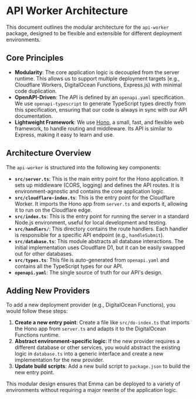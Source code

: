 # API Worker Architecture

This document outlines the modular architecture for the `api-worker` package, designed to be flexible and extensible for different deployment environments.

## Core Principles

- **Modularity**: The core application logic is decoupled from the server runtime. This allows us to support multiple deployment targets (e.g., Cloudflare Workers, DigitalOcean Functions, Express.js) with minimal code duplication.
- **OpenAPI-Driven**: The API is defined by an `openapi.yaml` specification. We use `openapi-typescript` to generate TypeScript types directly from this specification, ensuring that our code is always in sync with our API documentation.
- **Lightweight Framework**: We use [Hono](https://hono.dev/), a small, fast, and flexible web framework, to handle routing and middleware. Its API is similar to Express, making it easy to learn and use.

## Architecture Overview

The `api-worker` is structured into the following key components:

- **`src/server.ts`**: This is the main entry point for the Hono application. It sets up middleware (CORS, logging) and defines the API routes. It is environment-agnostic and contains the core application logic.
- **`src/cloudflare-index.ts`**: This is the entry point for the Cloudflare Worker. It imports the Hono app from `server.ts` and exports it, allowing it to run on the Cloudflare edge.
- **`src/index.ts`**: This is the entry point for running the server in a standard Node.js environment, useful for local development and testing.
- **`src/handlers/`**: This directory contains the route handlers. Each handler is responsible for a specific API endpoint (e.g., `handleSubmit`).
- **`src/database.ts`**: This module abstracts all database interactions. The initial implementation uses Cloudflare D1, but it can be easily swapped out for other databases.
- **`src/types.ts`**: This file is auto-generated from `openapi.yaml` and contains all the TypeScript types for our API.
- **`openapi.yaml`**: The single source of truth for our API's design.

## Adding New Providers

To add a new deployment provider (e.g., DigitalOcean Functions), you would follow these steps:

1.  **Create a new entry point**: Create a file like `src/do-index.ts` that imports the Hono app from `server.ts` and adapts it to the DigitalOcean Functions runtime.
2.  **Abstract environment-specific logic**: If the new provider requires a different database or other services, you would abstract the existing logic in `database.ts` into a generic interface and create a new implementation for the new provider.
3.  **Update build scripts**: Add a new build script to `package.json` to build the new entry point.

This modular design ensures that Emma can be deployed to a variety of environments without requiring a major rewrite of the application logic.

